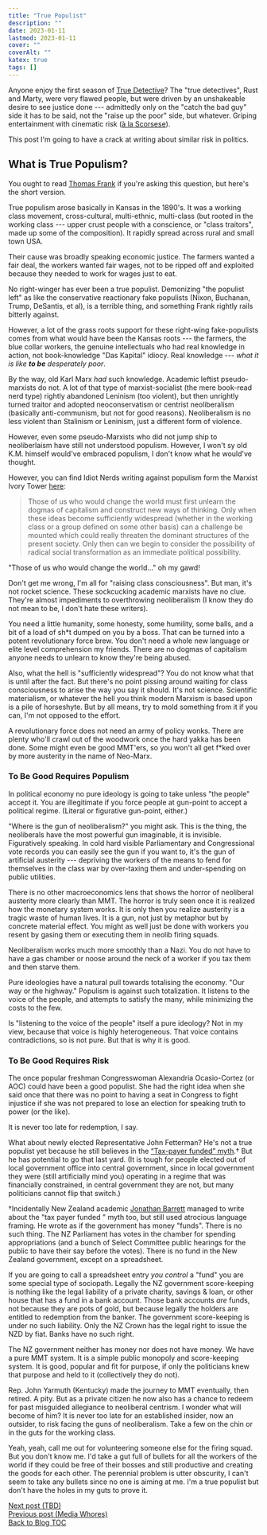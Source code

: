 ```yaml
---
title: "True Populist"
description: ""
date: 2023-01-11
lastmod: 2023-01-11
cover: ""
coverAlt: ""
katex: true
tags: []
---
```


Anyone enjoy the first season of [True Detective](http://www.hbo.com/true-detective)? 
The "true detectives", Rust and Marty, were very flawed people, but were driven by an 
unshakeable desire to see justice done --- admittedly only on the "catch the bad guy" 
side it has to be said, not the "raise up the poor" side, but whatever. Griping entertainment with cinematic risk 
([à la  Scorsese](https://www.filmstories.co.uk/news/martin-scorsese-on-why-content-will-never-be-cinema/)).

This post I'm going to have a crack at writing about similar risk in politics.

## What is True Populism?

You ought to read [Thomas Frank](https://www.youtube.com/watch?v=VWKsTzHwIsM) if 
you're asking this question, but here's the short version.

True populism arose basically in Kansas in the 1890's. It was a working class 
movement, cross-cultural, multi-ethnic, multi-class (but rooted in the working class 
--- upper crust people with a conscience, or "class traitors", made up some of 
the composition). It rapidly spread across rural and small town USA. 

Their cause was broadly speaking economic justice. The farmers 
wanted a fair deal, the workers wanted fair wages, not to be ripped off and exploited 
because they needed to work for wages just to eat.

No right-winger has ever been a true populist. Demonizing "the populist left" as 
like the conservative reactionary fake populists (Nixon, Buchanan, Trump, DeSantis, 
et al), is a terrible thing, and something Frank rightly rails bitterly against.

However, a lot of the grass roots support for these right-wing fake-populists comes 
from what would have been the Kansas roots --- the farmers, the blue collar workers, 
the genuine intellectuals who had real knowledge in action, not book-knowledge 
"Das Kapital" idiocy. Real knowledge --- *what it is like **to be** desperately poor*.

By the way, old Karl Marx *had* such knowledge. Academic leftist pseudo-marxists do 
not. A lot of that type of marxist-socialist (the mere book-read nerd type) rightly 
abandoned Leninism (too violent), but then unrightly turned traitor and adopted 
neoconservatism or centrist neoliberalism (basically anti-communism, but not for 
good reasons).  Neoliberalism is no less violent than Stalinism or Leninism, just a 
different form of violence.

However, even some pseudo-Marxists who did not jump ship to neoliberlaism have still 
not understood populism. However, I won't sy old K.M. himself would've embraced 
populism, I don't know what he would've thought.

However, you can find Idiot Nerds writing against populism form the Marxist Ivory 
Tower [here](http://www.whatnextjournal.org.uk/Pages/Back/Wnext28/Populism.html):

> Those of us who would change the world must first unlearn the dogmas of capitalism 
and construct new ways of thinking. Only when these ideas become sufficiently 
widespread (whether in the working class or a group defined on some other basis) can 
a challenge be mounted which could really threaten the dominant structures of the 
present society. Only then can we begin to consider the possibility of radical social 
transformation as an immediate political possibility.

"Those of us who would change the world..." oh my gawd! 

Don't get me wrong, I'm all for "raising class consciousness". But man, it's not 
rocket science. These sockcucking academic marxists have no clue. They're almost 
impediments to overthrowing neoliberalism (I know they do not mean to be, I don't 
hate these writers). 

You need a little humanity, some honesty, some humility, some balls, and a bit of a 
load of sh*t dumped on you by a boss. That can be turned into a potent revolutionary 
force brew. You don't need a whole new language or elite level comprehension my friends.
There are no dogmas of capitalism anyone needs to unlearn to know they're being abused.

Also, what the hell is "sufficiently widespread"? You do not know what that is 
until after the fact. But there's no point pissing around waiting for class 
consciousness to arise the way you say it should. It's not science. Scientific 
materialism, or whatever the hell you think modern Marxism is based upon is a pile 
of horseshyte. But by all means, try to mold something from it if you can, I'm not 
opposed to the effort.

A revolutionary force does not need an army of policy wonks. There are plenty 
who'll crawl out of the woodwork once the hard yakka has been done. Some might even 
be good MMT'ers, so you won't all get f*ked over by more austerity in the name of 
Neo-Marx.


### To Be Good Requires Populism

In political economy no pure ideology is going to take unless "the people" accept it. 
You are illegitimate if you force people at gun-point to accept a political regime.
(Literal or figurative gun-point, either.)

"Where is the gun of neoliberalism?" you might ask. This is the thing, the 
neoliberals have the most powerful gun imaginable, it is invisible. Figuratively 
speaking. In cold hard visible Parliamentary and Congressional vote records you can 
easily see the gun if you want to, it's the gun of artificial austerity --- depriving 
the workers of the means to fend for themselves in the class war by over-taxing them 
and under-spending on public utilities.

There is no other macroeconomics lens that shows the horror of neoliberal austerity 
more clearly than MMT. The horror is truly seen once it is realized how the 
monetary system works. It is only then you realize austerity is a tragic waste of 
human lives. It is a gun, not just by metaphor but by concrete material effect. You 
might as well just be done with workers you resent by gasing them or executing them 
in neolib firing squads.

Neoliberalism works much more smoothly than a Nazi. You do not have to have a 
gas chamber or noose around the neck of a worker if you tax them and then starve them.

Pure ideologies have a natural pull towards totalising the economy. 
"Our way or the highway." Populism is against such totalization. It listens to the 
voice of the people, and attempts to satisfy the many, while minimizing the costs 
to the few.

Is "listening to the voice of the people" itself a pure ideology? Not in my view, 
because that voice is highly heterogeneous. That voice contains contradictions, 
so is not pure. But that is why it is good.


### To Be Good Requires Risk

The once popular freshman Congresswoman Alexandria Ocasio-Cortez (or AOC) could have 
been a good populist. She had the right idea when she said once that there was no point 
to having a seat in Congress to fight injustice if she was not prepared to lose an 
election for speaking truth to power (or the like).

It is never too late for redemption, I say.

What about newly elected Representative John Fetterman? He's not a true populist 
yet because he still believes in the 
[“Tax-payer funded” myth](https://www.thecrimson.com/column/a-time-for-new-ideas/article/2020/3/18/gilbert-myth-of-taxpayer-money/).${}\dagger$ 
But he has potential to go that last yard. (It is tough for people elected out of 
local government office into central government, since in local government they were 
(still artificially mind you) operating in a regime that was financially constrained, 
in central government they are not, but many politicians cannot flip that switch.)

${}\dagger$Incidentally New Zealand academic [Jonathan Barrett](https://theconversation.com/government-funds-are-not-taxpayer-money-media-and-politicians-should-stop-confusing-the-two-153195) managed to write about 
the "tax payer funded " myth too, but still used atrocious language framing. He wrote 
as if the government has money "funds". There is no such thing. The NZ Parliament 
has votes in the chamber for spending appropriations (and a bunch of Select Committee 
public hearings for the public to have their say before the votes). There is no fund 
in the New Zealand government, except on a spreadsheet. 

If you are going to call a spreadsheet entry *you control* a "fund" you are some 
special type of sociopath. Legally the NZ government score-keeping is nothing like 
the legal liability of a private charity, savings & loan, or other house that has a 
fund in a bank account. Those bank accounts *are* funds, not because they are pots of 
gold, but because legally the holders are entitled to redemption from the banker. The 
government score-keeping is under no such liability. Only the NZ Crown has the legal 
right to issue the NZD by fiat. Banks have no such right.

The NZ government neither has money nor does not have money. We have a pure MMT 
system. It is a simple public monopoly and score-keeping system. It is good, popular 
and fit for purpose, if only the politicians knew that purpose and held to it 
(collectively they do not).

Rep. John Yarmuth (Kentucky) made the journey to MMT eventually, then retired. A pity. 
But as a private citizen he now also has a chance to redeem for past misguided 
allegiance to neoliberal centrism. I wonder what will become of him? It is never too 
late for an established insider, now an outsider, to risk facing the guns of neoliberalism. Take a few on the chin or in the guts for the working class.

Yeah, yeah, call me out for volunteering someone else for the firing squad. But you 
don't know me. I'd take a gut full of bullets for all the workers of the world if 
they could be free of their bosses and still productive and creating the goods for 
each other. The perennial problem is utter obscurity, I can't seem to take any 
bullets since no one is aiming at me. I'm a true populist but don't have the holes 
in my guts to prove it. 


[Next post (TBD)](./)  
[Previous post (Media Whores)](../15_media_whores)    
[Back to Blog TOC](../)
